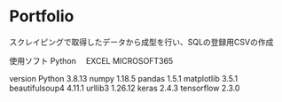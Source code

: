 # Portfolio
スクレイピングで取得したデータから成型を行い、SQLの登録用CSVの作成

使用ソフト
Python　
EXCEL MICROSOFT365

version
Python	3.8.13
numpy	1.18.5
pandas	1.5.1
matplotlib	3.5.1
beautifulsoup4	4.11.1
urllib3		1.26.12 
keras	2.4.3 
tensorflow	2.3.0


